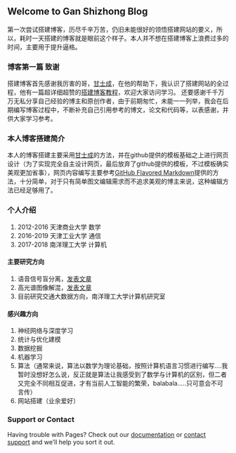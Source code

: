 ## Welcome to Gan Shizhong Blog

第一次尝试搭建博客，历尽千辛万苦，仍旧未能很好的领悟搭建网站的要义，所以，耗时一天搭建的博客就是眼前这个样子。本人并不想在搭建博客上浪费过多的时间，主要用于提升逼格。

### 博客第一篇 致谢
搭建博客首先感谢我厉害的哥，[甘士成](http://www.ganecheng.tech/blog/52203759.html)，在他的帮助下，我认识了搭建网站的全过程，他有一篇超详细超赞的[搭建博客教程](http://www.ganecheng.tech/blog/52203759.html)，欢迎大家访问学习。
还要感谢千千万万无私分享自己经验的博主和原创作者，由于前期匆忙，未能一一列举，我会在后期编写博客过程中，不断补充自己引用参考的博文，论文和代码等，以表感谢，并供大家学习参考。

### 本人博客搭建简介
本人的博客搭建主要采用[甘士成](http://www.ganecheng.tech/blog/52203759.html)的方法，并在github提供的模板基础之上进行网页设计（为了实现完全自主设计网页，最后放弃了github提供的模板，不过模板确实美观更加省事），网页内容编写主要参考[GitHub Flavored Markdown](https://guides.github.com/features/mastering-markdown/)提供的方法，十分简单，对于只有简单图文编辑需求而不追求美观的博主来说，这种编辑方法已经足够用了。

### 个人介绍
1. 2012-2016 天津商业大学 数学
2. 2016-2019 天津工业大学 通信
3. 2017-2018 南洋理工大学 计算机

#### 主要研究方向
1. 语音信号盲分离，[发表文章](http://www.infocomm-journal.com/txxb/CN/10.11959/j.issn.1000-436x.2017147)
2. 高光谱图像解混，[发表文章](http://irla.csoe.org.cn/CN/10.3788/IRLA201746.0638001)
3. 目前研究交通大数据方向，南洋理工大学计算机研究室

#### 感兴趣方向
1. 神经网络与深度学习
2. 统计与优化建模
3. 数据挖掘
4. 机器学习
5. 算法（通常来说，算法以数学为理论基础，按照计算机语言习惯进行编写....我暂时没想好怎么说，反正就是算法让我感受到了数学与计算机的区别，但二者又完全不同相互促进，才有当前人工智能的繁荣，balabala.....只可意会不可言传）
6. 网站搭建（业余爱好）
   
### Support or Contact

Having trouble with Pages? Check out our [documentation](https://help.github.com/categories/github-pages-basics/) or [contact support](https://github.com/contact) and we’ll help you sort it out.
